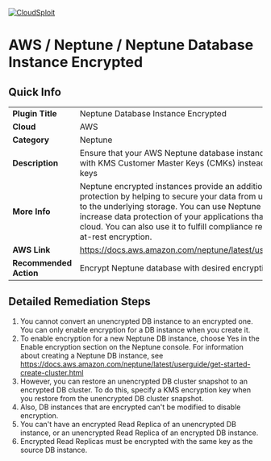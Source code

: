 [![CloudSploit](https://cloudsploit.com/img/logo-new-big-text-100.png "CloudSploit")](https://cloudsploit.com)

# AWS / Neptune / Neptune Database Instance Encrypted

## Quick Info

| | |
|-|-|
| **Plugin Title** | Neptune Database Instance Encrypted |
| **Cloud** | AWS |
| **Category** | Neptune |
| **Description** | Ensure that your AWS Neptune database instances are encrypted with KMS Customer Master Keys (CMKs) instead of AWS managed-keys |
| **More Info** | Neptune encrypted instances provide an additional layer of data protection by helping to secure your data from unauthorized access to the underlying storage. You can use Neptune encryption to increase data protection of your applications that are deployed in the cloud. You can also use it to fulfill compliance requirements for data-at-rest encryption. |
| **AWS Link** | https://docs.aws.amazon.com/neptune/latest/userguide/encrypt.html |
| **Recommended Action** | Encrypt Neptune database with desired encryption level |

## Detailed Remediation Steps
1. You cannot convert an unencrypted DB instance to an encrypted one. You can only enable encryption for a DB instance when you create it. </br>
2. To enable encryption for a new Neptune DB instance, choose Yes in the Enable encryption section on the Neptune console. For information about creating a Neptune DB instance, see https://docs.aws.amazon.com/neptune/latest/userguide/get-started-create-cluster.html </br>
3. However, you can restore an unencrypted DB cluster snapshot to an encrypted DB cluster. To do this, specify a KMS encryption key when you restore from the unencrypted DB cluster snapshot. </br>
4. Also, DB instances that are encrypted can't be modified to disable encryption. </br>
5. You can't have an encrypted Read Replica of an unencrypted DB instance, or an unencrypted Read Replica of an encrypted DB instance. </br>
6. Encrypted Read Replicas must be encrypted with the same key as the source DB instance. </br>